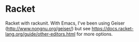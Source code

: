 # Racket

Racket with rackunit. With Emacs, I've been using Geiser (http://www.nongnu.org/geiser/) but see https://docs.racket-lang.org/guide/other-editors.html for more options.
